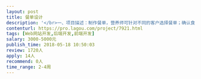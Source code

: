 ```yaml
---                
layout: post       
title: 餐单设计           
description: '</br>一、项目描述：制作餐单，营养师可针对不同的客户选择餐单；确认食物份方案页面；营养师点评。，完成在线的饮食指导。</br>二、主要功能点：选择用户群的功能、选择餐单的功能、选择食物份数的功能、点评功能、自适应手机端。</br>三、人员需求：</br>1、有网页开发经验‘</br>2、熟练使用数据库‘</br>3、良好的沟通协作精神、有责任心。’</br>'     
contenturl: https://pro.lagou.com/project/7921.html      
tags: [Web网站开发,后端开发,前端开发]            
salary: 3000-5000元          
publish_time: 2018-05-18 10:50:03         
review: 1720人                   
apply: 14人                   
recommend: 0人                   
time_range: 2-4周              
---                 
```

